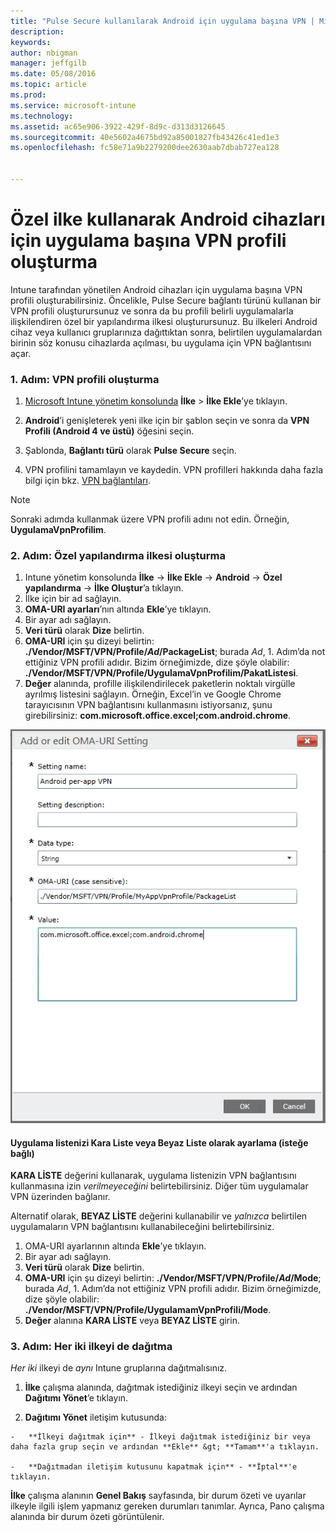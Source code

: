 ```yaml
---
title: "Pulse Secure kullanılarak Android için uygulama başına VPN | Microsoft Intune"
description: 
keywords: 
author: nbigman
manager: jeffgilb
ms.date: 05/08/2016
ms.topic: article
ms.prod: 
ms.service: microsoft-intune
ms.technology: 
ms.assetid: ac65e906-3922-429f-8d9c-d313d3126645
ms.sourcegitcommit: 40e5602a4675bd92a85001827fb43426c41ed1e3
ms.openlocfilehash: fc58e71a9b2279200dee2630aab7dbab727ea128


---
```


# Özel ilke kullanarak Android cihazları için uygulama başına VPN profili oluşturma

Intune tarafından yönetilen Android cihazları için uygulama başına VPN profili oluşturabilirsiniz. Öncelikle, Pulse Secure bağlantı türünü kullanan bir VPN profili oluşturursunuz ve sonra da bu profili belirli uygulamalarla ilişkilendiren özel bir yapılandırma ilkesi oluşturursunuz. Bu ilkeleri Android cihaz veya kullanıcı gruplarınıza dağıttıktan sonra, belirtilen uygulamalardan birinin söz konusu cihazlarda açılması, bu uygulama için VPN bağlantısını açar. 

### 1. Adım: VPN profili oluşturma

1. [Microsoft Intune yönetim konsolunda](https://manage.microsoft.com) **İlke** > **İlke Ekle**’ye tıklayın.
2. **Android**’i genişleterek yeni ilke için bir şablon seçin ve sonra da **VPN Profili (Android 4 ve üstü)** öğesini seçin.

3. Şablonda, **Bağlantı türü** olarak **Pulse Secure** seçin.
4. VPN profilini tamamlayın ve kaydedin. VPN profilleri hakkında daha fazla bilgi için bkz. [VPN bağlantıları](vpn-connections-in-microsoft-intune.md).

> [!NOTE]
Sonraki adımda kullanmak üzere VPN profili adını not edin. Örneğin, **UygulamaVpnProfilim**.
   
### 2. Adım: Özel yapılandırma ilkesi oluşturma
    
   1. Intune yönetim konsolunda **İlke** -> **İlke Ekle** -> **Android** -> **Özel yapılandırma** -> **İlke Oluştur**’a tıklayın.
   2. İlke için bir ad sağlayın.
   3. **OMA-URI ayarları**’nın altında **Ekle**’ye tıklayın.
   4. Bir ayar adı sağlayın.
   5. **Veri türü** olarak **Dize** belirtin.
   6. **OMA-URI** için şu dizeyi belirtin: **./Vendor/MSFT/VPN/Profile/*Ad*/PackageList**; burada *Ad*, 1. Adım’da not ettiğiniz VPN profili adıdır. Bizim örneğimizde, dize şöyle olabilir: **./Vendor/MSFT/VPN/Profile/UygulamaVpnProfilim/PakatListesi**.
   7.   **Değer** alanında, profille ilişkilendirilecek paketlerin noktalı virgülle ayrılmış listesini sağlayın.  Örneğin, Excel’in ve Google Chrome tarayıcısının VPN bağlantısını kullanmasını istiyorsanız, şunu girebilirsiniz: **com.microsoft.office.excel;com.android.chrome**.
  

   ![Örnek Android uygulama başına VPN özel ilkesi](..\media\android_per_app_vpn_oma_uri.png) 
#### Uygulama listenizi Kara Liste veya Beyaz Liste olarak ayarlama (isteğe bağlı)
**KARA LİSTE** değerini kullanarak, uygulama listenizin VPN bağlantısını kullanmasına izin *verilmeyeceğini* belirtebilirsiniz.  Diğer tüm uygulamalar VPN üzerinden bağlanır.

Alternatif olarak, **BEYAZ LİSTE** değerini kullanabilir ve *yalnızca* belirtilen uygulamaların VPN bağlantısını kullanabileceğini belirtebilirsiniz.
 

1.  OMA-URI ayarlarının altında **Ekle**’ye tıklayın.
2.  Bir ayar adı sağlayın.
3.  **Veri türü** olarak **Dize** belirtin.
4.  **OMA-URI** için şu dizeyi belirtin: **./Vendor/MSFT/VPN/Profile/*Ad*/Mode**; burada *Ad*, 1. Adım’da not ettiğiniz VPN profili adıdır. Bizim örneğimizde, dize şöyle olabilir: **./Vendor/MSFT/VPN/Profile/UygulamamVpnProfili/Mode**.
5.  **Değer** alanına **KARA LİSTE** veya **BEYAZ LİSTE** girin. 


   
### 3. Adım: Her iki ilkeyi de dağıtma

*Her iki* ilkeyi de *aynı* Intune gruplarına dağıtmalısınız.

   1.   **İlke** çalışma alanında, dağıtmak istediğiniz ilkeyi seçin ve ardından **Dağıtımı Yönet**’e tıklayın.

2.   **Dağıtımı Yönet** iletişim kutusunda:

    -   **İlkeyi dağıtmak için** - İlkeyi dağıtmak istediğiniz bir veya daha fazla grup seçin ve ardından **Ekle** &gt; **Tamam**'a tıklayın.

    -   **Dağıtmadan iletişim kutusunu kapatmak için** - **İptal**'e tıklayın.

 **İlke** çalışma alanının **Genel Bakış** sayfasında, bir durum özeti ve uyarılar ilkeyle ilgili işlem yapmanız gereken durumları tanımlar. Ayrıca, Pano çalışma alanında bir durum özeti görüntülenir.




<!--HONumber=Jun16_HO4-->


